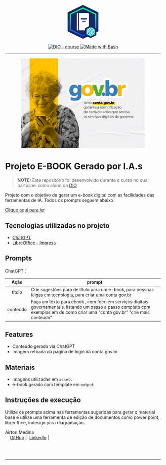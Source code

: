 <p align="center">
    <img width="100" src="assets/banner.png">
</p>


<p align="center">
<a href="https://dio.me/"><img src="https://img.shields.io/badge/DIO-Course-28DA77?logo=youtube" alt="DIO - course"></a>
<a href="https://www.gnu.org/software/bash/" title="Go to Bash homepage"><img src="https://img.shields.io/badge/Prompt-Project-blue?logo=gnu-bash&amp;logoColor=white" alt="Made with Bash"></a></p>

-------


<p align="center">
<img 
    src="./assets/conta_govbr_v2.jpg"
    width="400"  
/>
</p>


# Projeto E-BOOK Gerado por I.A.s

 > **NOTE:** Este repositório foi desenvolvido durante o curso no qual participei como aluno da [DIO](https://dio.me)

Projeto com o objetivo de gerar um e-book digital com as facilidades das ferramentas de IA. Todos os prompts seguem abaixo.

<a href="https://github.com/Blind4rch3r/prompts-recipe-to-create-a-ebook/blob/main/output/ebook - template.pdf" title="View PDF now">Clique aqui para ler</a>


## Tecnologias utilizadas no projeto

- [ChatGPT](https://chat.openai.com/)
- [LibreOffice - Impress](https://www.libreoffice.org/discover/impress/)


## Prompts

ChatGPT：

|   Ação   | prompt                                                                                                                                                                                                                                                                         |
| :------: | ------------------------------------------------------------------------------------------------------------------------------------------------------------------------------------------------------------------------------------------------------------------------------ |
|  título  | Crie sugestões para de título para um e-book, para pessoas leigas em tecnologia, para criar uma conta gov.br |
| conteúdo | Faça um texto para ebook , com foco em serviços digitais governamentais, listando um passo a passo completo com exemplos em de como criar uma "conta gov.br" "crie mais conteudo" |


## Features

- Conteúdo gerado via ChatGPT
- Imagem retirada da página de login da conta gov.br


## Materiais

- Imagens utilizadas em `assets`
- e-book gerado com template em `output`


## Instruções de execução

Utilize os prompts acima nas ferramentas sugeridas para gerar o material base e utilize uma ferramenta de edição de documentos como power point, libreoffice, indesign para diagramação.


<p>
<p>Airton Medina<br>
&nbsp&nbsp&nbsp 
<a href="https://github.com/Blind4rch3r">GitHub</a>&nbsp;|&nbsp;
<a href="www.linkedin.com/in/airtonmedina">LinkedIn</a>&nbsp;|&nbsp;</p>
</p>
<br/><br/>

---
